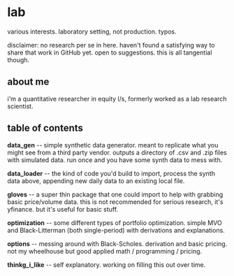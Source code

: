 # lab
various interests. laboratory setting, not production. typos.

disclaimer: no research per se in here. haven't found a satisfying way to share that work in GitHub yet. open to suggestions. this is all tangential though.

## about me

i'm a quantitative researcher in equity l/s, formerly worked as a lab research scientist. 

## table of contents

__data_gen__ -- simple synthetic data generator. meant to replicate what you might see from a third party vendor. outputs a directory of .csv and .zip files with simulated data. run once and you have some synth data to mess with.

__data_loader__ -- the kind of code you'd build to import, process the synth data above, appending new daily data to an existing local file.

__gloves__ -- a super thin package that one could import to help with grabbing basic price/volume data. this is not recommended for serious research, it's yfinance. but it's useful for basic stuff.

__optimization__ -- some different types of portfolio optimization. simple MVO and Black-Litterman (both single-period) with derivations and explanations.

__options__ -- messing around with Black-Scholes. derivation and basic pricing. not my wheelhouse but good applied math / programming / pricing.

__thinkg_i_like__ -- self explanatory. working on filling this out over time.
